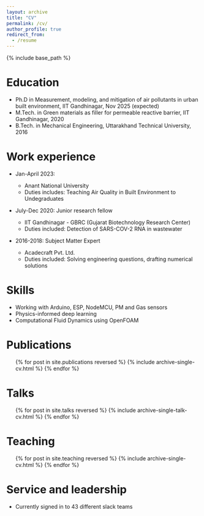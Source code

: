 ```yaml
---
layout: archive
title: "CV"
permalink: /cv/
author_profile: true
redirect_from:
  - /resume
---
```


{% include base_path %}

Education
======
* Ph.D in Measurement, modeling, and mitigation of air pollutants in urban built environment, IIT Gandhinagar, Nov 2025 (expected)
* M.Tech. in Green materials as filler for permeable reactive barrier, IIT Gandhinagar, 2020
* B.Tech. in Mechanical Engineering, Uttarakhand Technical University, 2016

Work experience
======
* Jan-April 2023: 
  * Anant National University
  * Duties includes: Teaching Air Quality in Built Environment to Undegraduates

* July-Dec 2020: Junior research fellow
  * IIT Gandhinagar - GBRC (Gujarat Biotechnology Research Center)
  * Duties included: Detection of SARS-COV-2 RNA in wastewater

* 2016-2018: Subject Matter Expert
  * Acadecraft Pvt. Ltd.
  * Duties included: Solving engineering questions, drafting numerical solutions
  
Skills
======
* Working with Arduino, ESP, NodeMCU, PM and Gas sensors
* Physics-informed deep learning
* Computational Fluid Dynamics using OpenFOAM

Publications
======
  <ul>{% for post in site.publications reversed %}
    {% include archive-single-cv.html %}
  {% endfor %}</ul>
  
Talks
======
  <ul>{% for post in site.talks reversed %}
    {% include archive-single-talk-cv.html  %}
  {% endfor %}</ul>
  
Teaching
======
  <ul>{% for post in site.teaching reversed %}
    {% include archive-single-cv.html %}
  {% endfor %}</ul>
  
Service and leadership
======
* Currently signed in to 43 different slack teams
